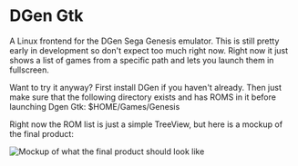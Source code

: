 # DGen Gtk

A Linux frontend for the DGen Sega Genesis emulator.  This is still pretty early in development so don't expect too much right now.  Right now it just shows a list of games from a specific path and lets you launch them in fullscreen.


Want to try it anyway? First install DGen if you haven't already.  Then just make sure that the following directory exists and has ROMS in it before launching Dgen Gtk: $HOME/Games/Genesis


Right now the ROM list is just a simple TreeView, but here is a mockup of the final product:


![Mockup of what the final product should look like](https://i.imgur.com/xvi6BCx.png)
